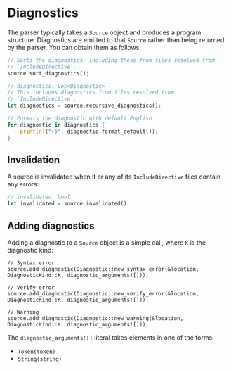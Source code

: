 # Diagnostics

The parser typically takes a `Source` object and produces a program structure. Diagnostics are emitted to that `Source` rather than being returned by the parser. You can obtain them as follows:

```rust
// Sorts the diagnostics, including these from files resolved from
// `IncludeDirective`.
source.sort_diagnostics();

// diagnostics: Vec<Diagnostic>
// This includes diagnostics from files resolved from
// `IncludeDirective`.
let diagnostics = source.recursive_diagnostics();

// Formats the diagnostic with default English
for diagnostic in diagnostics {
    println!("{}", diagnostic.format_default());
}
```

## Invalidation

A source is invalidated when it or any of its `IncludeDirective` files contain any errors:

```rust
// invalidated: bool
let invalidated = source.invalidated();
```

## Adding diagnostics

Adding a diagnostic to a `Source` object is a simple call, where `K` is the diagnostic kind:

```as3
// Syntax error
source.add_diagnostic(Diagnostic::new_syntax_error(&location, DiagnosticKind::K, diagnostic_arguments![]));

// Verify error
source.add_diagnostic(Diagnostic::new_verify_error(&location, DiagnosticKind::K, diagnostic_arguments![]));

// Warning
source.add_diagnostic(Diagnostic::new_warning(&location, DiagnosticKind::K, diagnostic_arguments![]));
```

The `diagnostic_arguments![]` literal takes elements in one of the forms:

* `Token(token)`
* `String(string)`